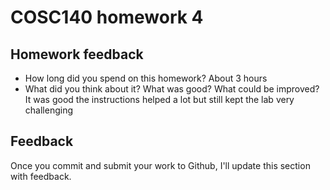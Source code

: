 # COSC140 homework 4

## Homework feedback

 * How long did you spend on this homework?
   About 3 hours 
 * What did you think about it?  What was good?  What could be improved?
   It was good the instructions helped a lot but still kept the lab very challenging 

## Feedback

Once you commit and submit your work to Github, I'll update this section with feedback.

